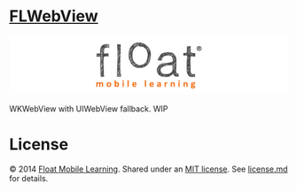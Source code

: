 [FLWebView](https://github.com/floatlearning/FLWebView/)
=========

[![](./float-logo.png)](http://floatlearning.com/)

WKWebView with UIWebView fallback. WIP

# License

&copy; 2014 [Float Mobile Learning](http://floatlearning.com/). Shared under an [MIT license](https://en.wikipedia.org/wiki/MIT_License). See [license.md](./license.md) for details.
